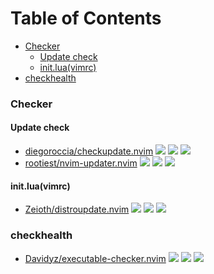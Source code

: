 # Table of Contents

<!-- toc -->

- [Checker](#checker)
  * [Update check](#update-check)
  * [init.lua(vimrc)](#initluavimrc)
- [checkhealth](#checkhealth)

<!-- tocstop -->

### Checker

#### Update check

- [diegoroccia/checkupdate.nvim](https://github.com/diegoroccia/checkupdate.nvim) ![](https://img.shields.io/github/stars/diegoroccia/checkupdate.nvim) ![](https://img.shields.io/github/last-commit/diegoroccia/checkupdate.nvim) ![](https://img.shields.io/github/commit-activity/y/diegoroccia/checkupdate.nvim)
- [rootiest/nvim-updater.nvim](https://github.com/rootiest/nvim-updater.nvim) ![](https://img.shields.io/github/stars/rootiest/nvim-updater.nvim) ![](https://img.shields.io/github/last-commit/rootiest/nvim-updater.nvim) ![](https://img.shields.io/github/commit-activity/y/rootiest/nvim-updater.nvim)

#### init.lua(vimrc)

- [Zeioth/distroupdate.nvim](https://github.com/Zeioth/distroupdate.nvim) ![](https://img.shields.io/github/stars/Zeioth/distroupdate.nvim) ![](https://img.shields.io/github/last-commit/Zeioth/distroupdate.nvim) ![](https://img.shields.io/github/commit-activity/y/Zeioth/distroupdate.nvim)

### checkhealth

- [Davidyz/executable-checker.nvim](https://github.com/Davidyz/executable-checker.nvim) ![](https://img.shields.io/github/stars/Davidyz/executable-checker.nvim) ![](https://img.shields.io/github/last-commit/Davidyz/executable-checker.nvim) ![](https://img.shields.io/github/commit-activity/y/Davidyz/executable-checker.nvim)
